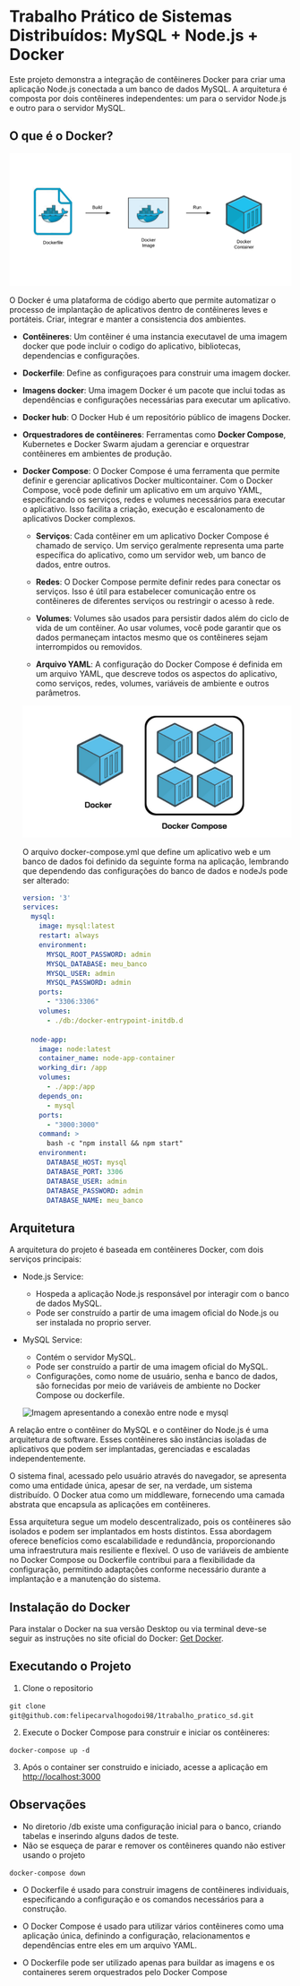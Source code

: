 # Trabalho Prático de Sistemas Distribuídos: MySQL + Node.js + Docker

Este projeto demonstra a integração de contêineres Docker para criar uma aplicação Node.js conectada a um banco de dados MySQL. A arquitetura é composta por dois contêineres independentes: um para o servidor Node.js e outro para o servidor MySQL.

## O que é o Docker?

![Imgem ilustrando o docker](img/docker.png)

O Docker é uma plataforma de código aberto que permite automatizar o processo de implantação de aplicativos dentro de contêineres leves e portáteis. Criar, integrar e manter a consistencia dos ambientes.

- <strong>Contêineres</strong>: Um contêiner é uma instancia executavel de uma imagem docker que pode incluir o codigo do aplicativo, bibliotecas, dependencias e configurações.

- <strong>Dockerfile</strong>: Define as configuraçoes para construir uma imagem docker.

- <strong>Imagens docker</strong>: Uma imagem Docker é um pacote que inclui todas as dependências e configurações necessárias para executar um aplicativo.

- <strong>Docker hub</strong>: O Docker Hub é um repositório público de imagens Docker. 

- <strong>Orquestradores de contêineres</strong>: Ferramentas como <strong>Docker Compose</strong>, Kubernetes e Docker Swarm ajudam a gerenciar e orquestrar contêineres em ambientes de produção.

- <strong>Docker Compose</strong>: 
O Docker Compose é uma ferramenta que permite definir e gerenciar aplicativos Docker multicontainer. Com o Docker Compose, você pode definir um aplicativo em um arquivo YAML, especificando os serviços, redes e volumes necessários para executar o aplicativo. Isso facilita a criação, execução e escalonamento de aplicativos Docker complexos.

  - <strong>Serviços</strong>: Cada contêiner em um aplicativo Docker Compose é chamado de serviço. Um serviço geralmente representa uma parte específica do aplicativo, como um servidor web, um banco de dados, entre outros.

  - <strong>Redes</strong>: O Docker Compose permite definir redes para conectar os serviços. Isso é útil para estabelecer comunicação entre os contêineres de diferentes serviços ou restringir o acesso à rede.

  - <strong>Volumes</strong>: Volumes são usados para persistir dados além do ciclo de vida de um contêiner. Ao usar volumes, você pode garantir que os dados permaneçam intactos mesmo que os contêineres sejam interrompidos ou removidos.

  - <strong>Arquivo YAML</strong>: A configuração do Docker Compose é definida em um arquivo YAML, que descreve todos os aspectos do aplicativo, como serviços, redes, volumes, variáveis de ambiente e outros parâmetros.

  ![Imagem exemplificando o docker compose](img/docker-compose.png)

  O arquivo docker-compose.yml que define um aplicativo web e um banco de dados foi definido da seguinte forma na aplicação, lembrando que dependendo das configurações do banco de dados e nodeJs pode ser alterado:

  ```yaml
  version: '3'
  services:
    mysql:
      image: mysql:latest
      restart: always
      environment:
        MYSQL_ROOT_PASSWORD: admin
        MYSQL_DATABASE: meu_banco
        MYSQL_USER: admin
        MYSQL_PASSWORD: admin
      ports:
        - "3306:3306"
      volumes:
        - ./db:/docker-entrypoint-initdb.d
        
    node-app:
      image: node:latest
      container_name: node-app-container
      working_dir: /app
      volumes:
        - ./app:/app
      depends_on:
        - mysql
      ports:
        - "3000:3000"
      command: >
        bash -c "npm install && npm start"
      environment:
        DATABASE_HOST: mysql
        DATABASE_PORT: 3306
        DATABASE_USER: admin
        DATABASE_PASSWORD: admin
        DATABASE_NAME: meu_banco

## Arquitetura
A arquitetura do projeto é baseada em contêineres Docker, com dois serviços principais:

- Node.js Service:
  - Hospeda a aplicação Node.js responsável por interagir com o banco de dados MySQL.
  - Pode ser construído a partir de uma imagem oficial do Node.js ou ser instalada no proprio server.

- MySQL Service:
  - Contém o servidor MySQL.
  - Pode ser construído a partir de uma imagem oficial do MySQL.
  - Configurações, como nome de usuário, senha e banco de dados, são fornecidas por meio de variáveis de ambiente no Docker Compose ou dockerfile.

  ![Imagem apresentando a conexão entre node e mysql](img/node-mysql.png)

 A relação entre o contêiner do MySQL e o contêiner do Node.js é uma arquitetura de software. Esses contêineres são instâncias isoladas de aplicativos que podem ser implantadas, gerenciadas e escaladas independentemente.

O sistema final, acessado pelo usuário através do navegador, se apresenta como uma entidade única, apesar de ser, na verdade, um sistema distribuído. O Docker atua como um middleware, fornecendo uma camada abstrata que encapsula as aplicações em contêineres.

Essa arquitetura segue um modelo descentralizado, pois os contêineres são isolados e podem ser implantados em hosts distintos. Essa abordagem oferece benefícios como escalabilidade e redundância, proporcionando uma infraestrutura mais resiliente e flexível. O uso de variáveis de ambiente no Docker Compose ou Dockerfile contribui para a flexibilidade da configuração, permitindo adaptações conforme necessário durante a implantação e a manutenção do sistema.

## Instalação do Docker
  Para instalar o Docker na sua versão Desktop ou via terminal deve-se seguir as instruções no site oficial do Docker: <a href="https://docs.docker.com/get-docker/">Get Docker</a>.

## Executando o Projeto
1. Clone o repositorio

`git clone git@github.com:felipecarvalhogodoi98/1trabalho_pratico_sd.git`

2. Execute o Docker Compose para construir e iniciar os contêineres:

`docker-compose up -d`

3. Após o container ser construido e iniciado, acesse a aplicação em <a href="http://localhost:3000">http://localhost:3000</a>

## Observações
- No diretorio /db existe uma configuração inicial para o banco, criando tabelas e inserindo alguns dados de teste.
- Não se esqueça de parar e remover os contêineres quando não estiver usando o projeto

`docker-compose down`

- O Dockerfile é usado para construir imagens de contêineres individuais, especificando a configuração e os comandos necessários para a construção.

- O Docker Compose é usado para utilizar vários contêineres como uma aplicação única, definindo a configuração, relacionamentos e dependências entre eles em um arquivo YAML.

- O Dockerfile pode ser utilizado apenas para buildar as imagens e os containeres serem orquestrados pelo Docker Compose

